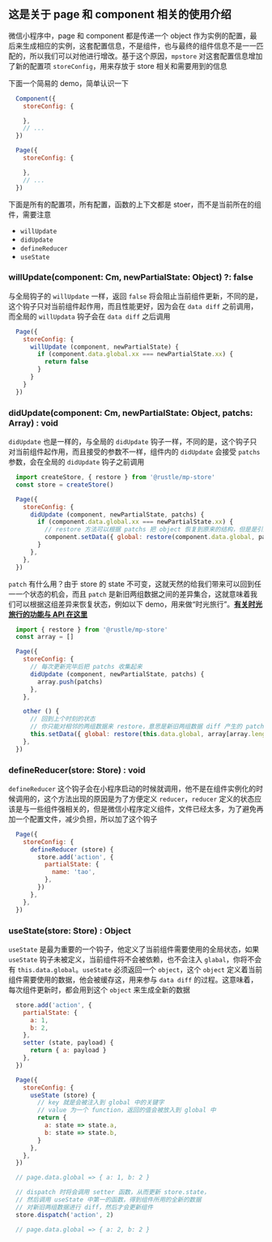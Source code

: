 ## 这是关于 page 和 component 相关的使用介绍
微信小程序中，page 和 component 都是传递一个 object 作为实例的配置，最后来生成相应的实例，这套配置信息，不是组件，也与最终的组件信息不是一一匹配的，所以我们可以对他进行增改。基于这个原因，`mpstore` 对这套配置信息增加了新的配置项 `storeConfig`，用来存放于 store 相关和需要用到的信息

下面一个简易的 demo，简单认识一下
```js
  Component({
    storeConfig: {

    },
    // ...
  })

  Page({
    storeConfig: {

    },
    // ...
  })
```

下面是所有的配置项，所有配置，函数的上下文都是 stoer，而不是当前所在的组件，需要注意
+ `willUpdate`
+ `didUpdate`
+ `defineReducer`
+ `useState`

### willUpdate(component: Cm, newPartialState: Object) ?: false
与全局钩子的 `willUpdate` 一样，返回 `false` 将会阻止当前组件更新，不同的是，这个钩子只对当前组件起作用，而且性能更好，因为会在 `data diff` 之前调用，而全局的 `willUpdata` 钩子会在 `data diff` 之后调用
```js
  Page({
    storeConfig: {
      willUpdate (component, newPartialState) {
        if (component.data.global.xx === newPartialState.xx) {
          return false
        }
      }
    }
  })
```

### didUpdate(component: Cm, newPartialState: Object, patchs: Array<patch>) : void
`didUpdate` 也是一样的，与全局的 `didUpdate` 钩子一样，不同的是，这个钩子只对当前组件起作用，而且接受的参数不一样，组件内的 `didUpdate` 会接受 `patchs` 参数，会在全局的 `didUpdate` 钩子之前调用
```js
  import createStore, { restore } from '@rustle/mp-store'
  const store = createStore()

  Page({
    storeConfig: {
      didUpdate (component, newPartialState, patchs) {
        if (component.data.global.xx === newPartialState.xx) {
          // restore 方法可以根据 patchs 把 object 恢复到原来的结构，但是是引用关系
          component.setData({ global: restore(component.data.global, patchs) })
        }
      },
    },
  })
```

`patch` 有什么用？由于 store 的 state 不可变，这就天然的给我们带来可以回到任一一个状态的机会，而且 `patch` 是新旧两组数据之间的差异集合，这就意味着我们可以根据这组差异来恢复状态，例如以下 demo，用来做“时光旅行”。**[有关时光旅行的功能与 API 在这里](./time-travel.md)**
```js
  import { restore } from '@rustle/mp-store'
  const array = []

  Page({
    storeConfig: {
      // 每次更新完毕后把 patchs 收集起来
      didUpdate (component, newPartialState, patchs) {
        array.push(patchs)
      },
    },

    other () {
      // 回到上个时刻的状态
      // 你只能对相邻的两组数据来 restore，意思是新旧两组数据 diff 产生的 patch，你也只能根据这两组数据复原
      this.setData({ global: restore(this.data.global, array[array.length - 1], 'global') })
    },
  })
```

### defineReducer(store: Store) : void
`defineReducer` 这个钩子会在小程序启动的时候就调用，他不是在组件实例化的时候调用的，这个方法出现的原因是为了方便定义 `reducer`，`reducer` 定义的状态应该是与一些组件强相关的，但是微信小程序定义组件，文件已经太多，为了避免再加一个配置文件，减少负担，所以加了这个钩子
```js
  Page({
    storeConfig: {
      defineReducer (store) {
        store.add('action', {
          partialState: {
            name: 'tao',
          },
        })
      },
    },
  })
```

### useState(store: Store) : Object
`useState` 是最为重要的一个钩子，他定义了当前组件需要使用的全局状态，如果 `useState` 钩子未被定义，当前组件将不会被依赖，也不会注入 `glabal`，你将不会有 `this.data.global`。`useState` 必须返回一个 `object`，这个 `object` 定义着当前组件需要使用的数据，他会被缓存这，用来参与 `data diff` 的过程。这意味着，每次组件更新时，都会用到这个 `object` 来生成全新的数据 
```js
  store.add('action', {
    partialState: {
      a: 1,
      b: 2,
    },
    setter (state, payload) {
      return { a: payload }
    },
  })

  Page({
    storeConfig: {
      useState (store) {
        // key 就是会被注入到 global 中的关键字
        // value 为一个 function，返回的值会被放入到 global 中
        return {
          a: state => state.a,
          b: state => state.b,
        }
      },
    },
  })

  // page.data.global => { a: 1, b: 2 }

  // dispatch 时将会调用 setter 函数，从而更新 store.state，
  // 然后调用 useState 中第一的函数，得到组件所用的全新的数据
  // 对新旧两组数据进行 diff，然后才会更新组件
  store.dispatch('action', 2)

  // page.data.global => { a: 2, b: 2 }
```